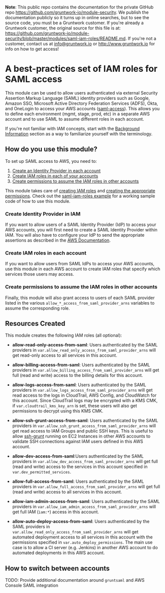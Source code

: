 **Note**: This public repo contains the documentation for the private GitHub repo <https://github.com/gruntwork-io/module-security>.
We publish the documentation publicly so it turns up in online searches, but to see the source code, you must be a Gruntwork customer.
If you're already a Gruntwork customer, the original source for this file is at: <https://github.com/gruntwork-io/module-security/blob/master/modules/saml-iam-roles/README.md>.
If you're not a customer, contact us at <info@gruntwork.io> or <http://www.gruntwork.io> for info on how to get access!

# A best-practices set of IAM roles for SAML access

This module can be used to allow users authenticated via external Security Assertion Markup Language (SAML) identity
providers such as Google, Amazon SSO, Microsoft Active Directory Federation Services (ADFS), Okta, and OneLogin to access
your AWS accounts ([saml-access](https://docs.aws.amazon.com/IAM/latest/UserGuide/id_roles_providers_enable-console-saml.html)).
This allows you to define each environment (mgmt, stage, prod, etc) in a separate AWS account and to use SAML to assume
different roles in each account.

If you're not familiar with IAM concepts, start with the [Background Information](#background-information) section as a
way to familiarize yourself with the terminology.

## How do you use this module?

To set up SAML access to AWS, you need to:

1. [Create an Identity Provider in each account](#create-identity-provider)
1. [Create IAM roles in each of your accounts](#create-iam-roles)
1. [Create permissions to assume the IAM roles in other accounts](#create-permissions-to-assume-the-iam-roles-in-other-accounts)

This module takes care of [creating IAM roles](#create-iam-roles) and [creating the appropriate permissions](#create-permissions-to-assume-the-iam-roles-in-other-accounts). Check out the [saml-iam-roles
example](/examples/saml-iam-roles) for a working sample code of how to use this module.

### Create Identity Provider in IAM

If you want to allow users of a SAML Identity Provider (IdP) to access your AWS accounts, you will first need to create a SAML Identity Provider within IAM. You will also have to configure your IdP to send the appropriate assertions as described in the
[AWS Documentation](https://docs.aws.amazon.com/IAM/latest/UserGuide/id_roles_providers_create_saml_assertions.html).

### Create IAM roles in each account

If you want to allow users from SAML IdPs to access your AWS accounts, use this module in each AWS account to create IAM roles that specify which services those users may access.

### Create permissions to assume the IAM roles in other accounts

Finally, this module will also grant access to users of each SAML provider listed in the various
`allow_*_access_from_saml_provider_arns` variables to assume the corresponding role.

## Resources Created

This module creates the following IAM roles (all optional):

* **allow-read-only-access-from-saml**: Users authenticated by the SAML providers in
 `var.allow_read_only_access_from_saml_provider_arns` will get read-only access to all services in this account.

* **allow-billing-access-from-saml**: Users authenticated by the SAML providers in
  `var.allow_billing_access_from_saml_provider_arns` will get full (read and write) access to the billing details for
  this account.

* **allow-logs-access-from-saml**: Users authenticated by the SAML providers in
  `var.allow_logs_access_from_saml_provider_arns` will get read access to the logs in CloudTrail, AWS Config, and 
  CloudWatch for this account. Since CloudTrail logs may be encrypted with a KMS CMK, if `var.cloudtrail_kms_key_arn` is 
  set, these users will also get permissions to decrypt using this KMS CMK.

* **allow-ssh-grunt-access-from-saml**: Users authenticated by the SAML providers in
  `var.allow_ssh_grunt_access_from_saml_provider_arns` will get read access to IAM Groups and public SSH keys. This is
  useful to allow [ssh-grunt](/modules/ssh-grunt) running on EC2 Instances in other AWS accounts to validate SSH
  connections against IAM users defined in this AWS account.

* **allow-dev-access-from-saml**:Users authenticated by the SAML providers in
  `var.allow_dev_access_from_saml_provider_arns` will get full (read and write) access to the services in this account
  specified in `var.dev_permitted_services`.

* **allow-full-access-from-saml**: Users authenticated by the SAML providers in
  `var.allow_full_access_from_saml_provider_arns` will get full (read and write) access to all services in this account.

* **allow-iam-admin-access-from-saml**: Users authenticated by the SAML providers in
  `var.allow_iam_admin_access_from_saml_provider_arns` will get full IAM (`iam:*`) access in this account.

* **allow-auto-deploy-access-from-saml**: Users authenticated by the SAML providers in
  `var.allow_read_only_access_from_saml_provider_arns` will get automated deployment access to all services in this
  account with the permissions specified in `var.auto_deploy_permissions`. The main use case is to allow a CI server
  (e.g. Jenkins) in another AWS account to do automated deployments in this AWS account.


## How to switch between accounts


TODO: Provide additional documentation around `gruntsaml` and AWS Console SAML integration
